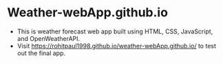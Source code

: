 # Weather-webApp.github.io

- This is weather forecast web app built using HTML, CSS, JavaScript, and OpenWeatherAPI.
- Visit https://rohitpaul1998.github.io/weather-webApp.github.io/ to test out the final app.
